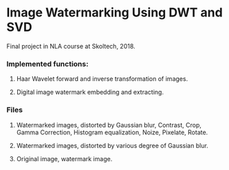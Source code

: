 # Image Watermarking Using DWT and SVD

Final project in NLA course at Skoltech, 2018.

### Implemented functions: 


1) Haar Wavelet forward and inverse transformation of images.

2) Digital image watermark embedding and extracting. 


### Files


1) Watermarked images, distorted by Gaussian blur, Contrast, Crop, Gamma Correction, Histogram equalization, Noize, Pixelate, Rotate.

2) Watermarked images, distorted by various degree of Gaussian blur.

3) Original image, watermark image.

